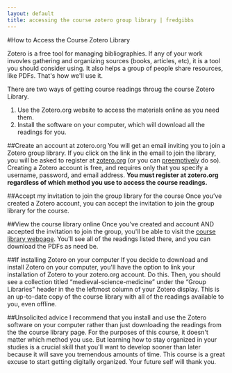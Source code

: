 ```yaml
---
layout: default
title: accessing the course zotero group library | fredgibbs  
---
```


#How to Access the Course Zotero Library

Zotero is a free tool for managing bibliographies. If any of your work invovles gathering and organizing sources (books, articles, etc), it is a tool you should consider using. It also helps a group of people share resources, like PDFs. That's how we'll use it.

There are two ways of getting course readings throug the course Zotero Library.

1. Use the Zotero.org website to access the materials online as you need them.
2. Install the software on your computer, which will download all the readings for you.

##Create an account at zotero.org
You will get an email inviting you to join a Zotero group library. If you click on the link in the email to join the library, you will be asked to register at [zotero.org](http://zotero.org) (or you can [preemptively](https://www.zotero.org/user/register) do so). Creating a Zotero account is free, and requires only that you specify a username, password, and email address. **You must register at zotero.org regardless of which method you use to access the course readings.**

##Accept my invitation to join the group library for the course
Once you’ve created a Zotero account, you can accept the invitation to join the group library for the course. 

##View the course library online
Once you've created and account AND accepted the invitation to join the group, you'll be able to visit the [course library webpage](https://www.zotero.org/groups/242299). You'll see all of the readings listed there, and you can download the PDFs as need be. 

##If installing Zotero on your computer
If you decide to download and install Zotero on your computer, you'll have the option to link your installation of Zotero to your zotero.org account. Do this. Then, you should see a collection titled “medieval-science-medicine” under the “Group Libraries” header in the the leftmost column of your Zotero display. This is an up-to-date copy of the course library with all of the readings available to you, even offline.

##Unsolicited advice
I recommend that you install and use the Zotero software on your computer rather than just downloading the readings from the the course library page. For the purposes of this course, it doesn't matter which method you use. But learning how to stay organized in your studies is a crucial skill that you'll want to develop sooner than later because it will save you tremendous amounts of time. This course is a great excuse to start getting digitally organized. Your future self will thank you.